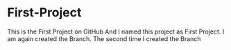 # First-Project
This is the First Project on GitHub
And I named this project as First Project.
I am again created the Branch.
The second time I created the Branch
